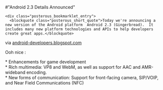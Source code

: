 #"Android 2.3 Details Announced"


    <div class="posterous_bookmarklet_entry">
      <blockquote class="posterous_short_quote">Today we're announcing a new version of the Android platform  Android 2.3 (Gingerbread).  It includes many new platform technologies and APIs to help developers create great apps.</blockquote>

<div class="posterous_quote_citation">via <a href="http://android-developers.blogspot.com/2010/12/android-23-platform-and-updated-sdk.html?utm_source=feedburner&amp;utm_medium=feed&amp;utm_campaign=Feed%3A+blogspot%2FhsDu+%28Android+Developers+Blog%29&amp;utm_content=Google+Reader">android-developers.blogspot.com</a></div>
    <p>Ooh nice : 
</p><p>* Enhancements for game development
<br />* Rich multimedia: VP8 and WebM, as well as support for AAC and AMR-wideband encoding.
<br />* New forms of communication: Support for front-facing camera, SIP/VOIP, and Near Field Communications (NFC)</p></div>
  